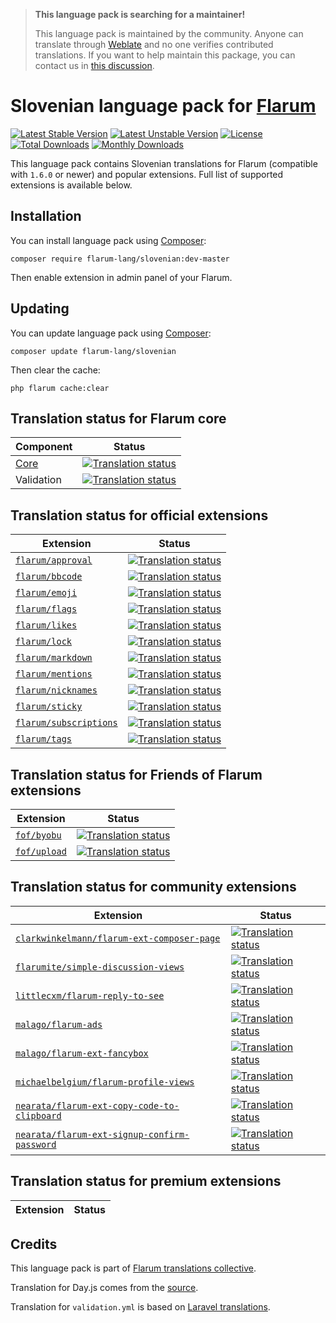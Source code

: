 > **This language pack is searching for a maintainer!**
>
> This language pack is maintained by the community. Anyone can translate through [Weblate](https://weblate.rob006.net/languages/sl/flarum/) and no one verifies contributed translations. If you want to help maintain this package, you can contact us in [this discussion](https://discuss.flarum.org/d/27519-the-flarum-language-project).


# Slovenian language pack for [Flarum](https://flarum.org/)

[![Latest Stable Version](https://img.shields.io/packagist/v/flarum-lang/slovenian?color=success&label=stable)](https://packagist.org/packages/flarum-lang/slovenian) 
[![Latest Unstable Version](https://img.shields.io/packagist/v/flarum-lang/slovenian?include_prereleases&label=unstable)](https://packagist.org/packages/flarum-lang/slovenian) 
[![License](https://img.shields.io/packagist/l/flarum-lang/slovenian)](https://packagist.org/packages/flarum-lang/slovenian) 
[![Total Downloads](https://img.shields.io/packagist/dt/flarum-lang/slovenian)](https://packagist.org/packages/flarum-lang/slovenian/stats) 
[![Monthly Downloads](https://img.shields.io/packagist/dm/flarum-lang/slovenian)](https://packagist.org/packages/flarum-lang/slovenian/stats) 

This language pack contains Slovenian translations for Flarum (compatible with `1.6.0` or newer) and popular extensions. Full list of supported extensions is available below.


## Installation

You can install language pack using [Composer](https://getcomposer.org/):

```console
composer require flarum-lang/slovenian:dev-master
```

Then enable extension in admin panel of your Flarum.


## Updating

You can update language pack using [Composer](https://getcomposer.org/):

```console
composer update flarum-lang/slovenian
```

Then clear the cache:

```console
php flarum cache:clear
```


## Translation status for Flarum core

| Component | Status |
| --- | --- |
| [Core](https://github.com/flarum/flarum-core) | [![Translation status](https://weblate.rob006.net/widgets/flarum/sl/core/svg-badge.svg)](https://weblate.rob006.net/projects/flarum/core/sl/) |
| Validation | [![Translation status](https://weblate.rob006.net/widgets/flarum/sl/validation/svg-badge.svg)](https://weblate.rob006.net/projects/flarum/validation/sl/) |


## Translation status for official extensions

<!-- flarum-extensions-list-start -->

| Extension | Status |
| --- | --- |
| [`flarum/approval`](https://github.com/flarum/approval) | [![Translation status](https://weblate.rob006.net/widgets/flarum/sl/flarum-approval/svg-badge.svg)](https://weblate.rob006.net/projects/flarum/flarum-approval/sl/) |
| [`flarum/bbcode`](https://github.com/flarum/bbcode) | [![Translation status](https://weblate.rob006.net/widgets/flarum/sl/flarum-bbcode/svg-badge.svg)](https://weblate.rob006.net/projects/flarum/flarum-bbcode/sl/) |
| [`flarum/emoji`](https://github.com/flarum/emoji) | [![Translation status](https://weblate.rob006.net/widgets/flarum/sl/flarum-emoji/svg-badge.svg)](https://weblate.rob006.net/projects/flarum/flarum-emoji/sl/) |
| [`flarum/flags`](https://github.com/flarum/flags) | [![Translation status](https://weblate.rob006.net/widgets/flarum/sl/flarum-flags/svg-badge.svg)](https://weblate.rob006.net/projects/flarum/flarum-flags/sl/) |
| [`flarum/likes`](https://github.com/flarum/likes) | [![Translation status](https://weblate.rob006.net/widgets/flarum/sl/flarum-likes/svg-badge.svg)](https://weblate.rob006.net/projects/flarum/flarum-likes/sl/) |
| [`flarum/lock`](https://github.com/flarum/lock) | [![Translation status](https://weblate.rob006.net/widgets/flarum/sl/flarum-lock/svg-badge.svg)](https://weblate.rob006.net/projects/flarum/flarum-lock/sl/) |
| [`flarum/markdown`](https://github.com/flarum/markdown) | [![Translation status](https://weblate.rob006.net/widgets/flarum/sl/flarum-markdown/svg-badge.svg)](https://weblate.rob006.net/projects/flarum/flarum-markdown/sl/) |
| [`flarum/mentions`](https://github.com/flarum/mentions) | [![Translation status](https://weblate.rob006.net/widgets/flarum/sl/flarum-mentions/svg-badge.svg)](https://weblate.rob006.net/projects/flarum/flarum-mentions/sl/) |
| [`flarum/nicknames`](https://github.com/flarum/nicknames) | [![Translation status](https://weblate.rob006.net/widgets/flarum/sl/flarum-nicknames/svg-badge.svg)](https://weblate.rob006.net/projects/flarum/flarum-nicknames/sl/) |
| [`flarum/sticky`](https://github.com/flarum/sticky) | [![Translation status](https://weblate.rob006.net/widgets/flarum/sl/flarum-sticky/svg-badge.svg)](https://weblate.rob006.net/projects/flarum/flarum-sticky/sl/) |
| [`flarum/subscriptions`](https://github.com/flarum/subscriptions) | [![Translation status](https://weblate.rob006.net/widgets/flarum/sl/flarum-subscriptions/svg-badge.svg)](https://weblate.rob006.net/projects/flarum/flarum-subscriptions/sl/) |
| [`flarum/tags`](https://github.com/flarum/tags) | [![Translation status](https://weblate.rob006.net/widgets/flarum/sl/flarum-tags/svg-badge.svg)](https://weblate.rob006.net/projects/flarum/flarum-tags/sl/) |

<!-- flarum-extensions-list-stop -->


## Translation status for Friends of Flarum extensions

<!-- fof-extensions-list-start -->

| Extension | Status |
| --- | --- |
| [`fof/byobu`](https://github.com/FriendsOfFlarum/byobu) | [![Translation status](https://weblate.rob006.net/widgets/flarum/sl/fof-byobu/svg-badge.svg)](https://weblate.rob006.net/projects/flarum/fof-byobu/sl/) |
| [`fof/upload`](https://github.com/FriendsOfFlarum/upload) | [![Translation status](https://weblate.rob006.net/widgets/flarum/sl/fof-upload/svg-badge.svg)](https://weblate.rob006.net/projects/flarum/fof-upload/sl/) |

<!-- fof-extensions-list-stop -->


## Translation status for community extensions

<!-- various-extensions-list-start -->

| Extension | Status |
| --- | --- |
| [`clarkwinkelmann/flarum-ext-composer-page`](https://github.com/clarkwinkelmann/flarum-ext-composer-page) | [![Translation status](https://weblate.rob006.net/widgets/flarum/sl/clarkwinkelmann-composer-page/svg-badge.svg)](https://weblate.rob006.net/projects/flarum/clarkwinkelmann-composer-page/sl/) |
| [`flarumite/simple-discussion-views`](https://github.com/flarumite/simple-discussion-views) | [![Translation status](https://weblate.rob006.net/widgets/flarum/sl/flarumite-simple-discussion-views/svg-badge.svg)](https://weblate.rob006.net/projects/flarum/flarumite-simple-discussion-views/sl/) |
| [`littlecxm/flarum-reply-to-see`](https://github.com/littlecxm/flarum-reply-to-see) | [![Translation status](https://weblate.rob006.net/widgets/flarum/sl/littlecxm-reply-to-see/svg-badge.svg)](https://weblate.rob006.net/projects/flarum/littlecxm-reply-to-see/sl/) |
| [`malago/flarum-ads`](https://github.com/malago86/flarum-ads) | [![Translation status](https://weblate.rob006.net/widgets/flarum/sl/malago-ads/svg-badge.svg)](https://weblate.rob006.net/projects/flarum/malago-ads/sl/) |
| [`malago/flarum-ext-fancybox`](https://github.com/malago86/flarum-ext-fancybox) | [![Translation status](https://weblate.rob006.net/widgets/flarum/sl/malago-fancybox/svg-badge.svg)](https://weblate.rob006.net/projects/flarum/malago-fancybox/sl/) |
| [`michaelbelgium/flarum-profile-views`](https://github.com/MichaelBelgium/flarum-profile-views) | [![Translation status](https://weblate.rob006.net/widgets/flarum/sl/michaelbelgium-profile-views/svg-badge.svg)](https://weblate.rob006.net/projects/flarum/michaelbelgium-profile-views/sl/) |
| [`nearata/flarum-ext-copy-code-to-clipboard`](https://github.com/Nearata/flarum-ext-copy-code-to-clipboard) | [![Translation status](https://weblate.rob006.net/widgets/flarum/sl/nearata-copy-code-to-clipboard/svg-badge.svg)](https://weblate.rob006.net/projects/flarum/nearata-copy-code-to-clipboard/sl/) |
| [`nearata/flarum-ext-signup-confirm-password`](https://github.com/Nearata/flarum-ext-signup-confirm-password) | [![Translation status](https://weblate.rob006.net/widgets/flarum/sl/nearata-signup-confirm-password/svg-badge.svg)](https://weblate.rob006.net/projects/flarum/nearata-signup-confirm-password/sl/) |

<!-- various-extensions-list-stop -->


## Translation status for premium extensions

<!-- premium-extensions-list-start -->

| Extension | Status |
| --- | --- |

<!-- premium-extensions-list-stop -->


## Credits

This language pack is part of [Flarum translations collective](https://github.com/rob006-software/flarum-translations).

Translation for Day.js comes from the [source](https://github.com/iamkun/dayjs/blob/v1.10.4/src/locale/sl.js).

Translation for `validation.yml` is based on [Laravel translations](https://github.com/Laravel-Lang/lang/blob/8.1.3/src/sl/validation.php).
